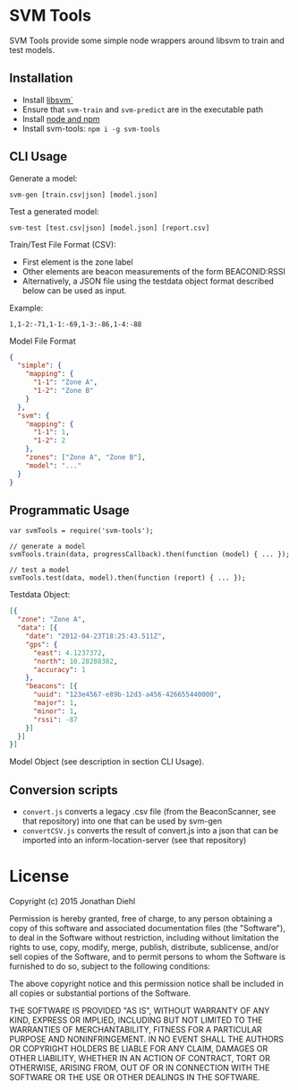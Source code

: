 # SVM Tools

SVM Tools provide some simple node wrappers around libsvm to train and test models.

## Installation

* Install [libsvm`](http://www.csie.ntu.edu.tw/~cjlin/libsvm/)
* Ensure that `svm-train` and `svm-predict` are in the executable path
* Install [node and npm](https://nodejs.org)
* Install svm-tools: `npm i -g svm-tools`


## CLI Usage

Generate a model:
```
svm-gen [train.csv|json] [model.json]
```

Test a generated model:

```
svm-test [test.csv|json] [model.json] [report.csv]
```

Train/Test File Format (CSV):

* First element is the zone label
* Other elements are beacon measurements of the form BEACONID:RSSI
* Alternatively, a JSON file using the testdata object format described below can be used as input.

Example:

```
1,1-2:-71,1-1:-69,1-3:-86,1-4:-88
```

Model File Format

```json
{
  "simple": {
    "mapping": {
      "1-1": "Zone A",
      "1-2": "Zone B"
    }
  },
  "svm": {
    "mapping": {
      "1-1": 1,
      "1-2": 2
    },
    "zones": ["Zone A", "Zone B"],
    "model": "..."
  }
}
```

## Programmatic Usage

```
var svmTools = require('svm-tools');

// generate a model
svmTools.train(data, progressCallback).then(function (model) { ... });

// test a model
svmTools.test(data, model).then(function (report) { ... });
```

Testdata Object:

```json
[{
  "zone": "Zone A",
  "data": [{
    "date": "2012-04-23T18:25:43.511Z",
    "gps": {
      "east": 4.1237372,
      "north": 10.28288382,
      "accuracy": 1
    },
    "beacons": [{
      "uuid": "123e4567-e89b-12d3-a456-426655440000",
      "major": 1,
      "minor": 1,
      "rssi": -87
    }]
  }]
}]
```

Model Object (see description in section CLI Usage).

## Conversion scripts

* `convert.js` converts a legacy .csv file (from the BeaconScanner, see that repository) into one that can be used by svm-gen
* `convertCSV.js` converts the result of convert.js into a json that can be imported into an inform-location-server (see that repository)

# License

Copyright (c) 2015 Jonathan Diehl

Permission is hereby granted, free of charge, to any person obtaining a copy of this software and associated documentation files (the "Software"), to deal in the Software without restriction, including without limitation the rights to use, copy, modify, merge, publish, distribute, sublicense, and/or sell copies of the Software, and to permit persons to whom the Software is furnished to do so, subject to the following conditions:

The above copyright notice and this permission notice shall be included in all copies or substantial portions of the Software.

THE SOFTWARE IS PROVIDED "AS IS", WITHOUT WARRANTY OF ANY KIND, EXPRESS OR IMPLIED, INCLUDING BUT NOT LIMITED TO THE WARRANTIES OF MERCHANTABILITY, FITNESS FOR A PARTICULAR PURPOSE AND NONINFRINGEMENT. IN NO EVENT SHALL THE AUTHORS OR COPYRIGHT HOLDERS BE LIABLE FOR ANY CLAIM, DAMAGES OR OTHER LIABILITY, WHETHER IN AN ACTION OF CONTRACT, TORT OR OTHERWISE, ARISING FROM, OUT OF OR IN CONNECTION WITH THE SOFTWARE OR THE USE OR OTHER DEALINGS IN THE SOFTWARE.

